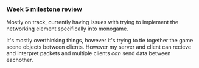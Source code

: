 ### Week 5 milestone review

Mostly on track, currently having issues with trying to implement the networking element specifically into monogame.

It's mostly overthinking things, however it's trying to tie together the game scene objects between clients.
However my server and client can recieve and interpret packets and multiple clients _can_ send data between eachother.
